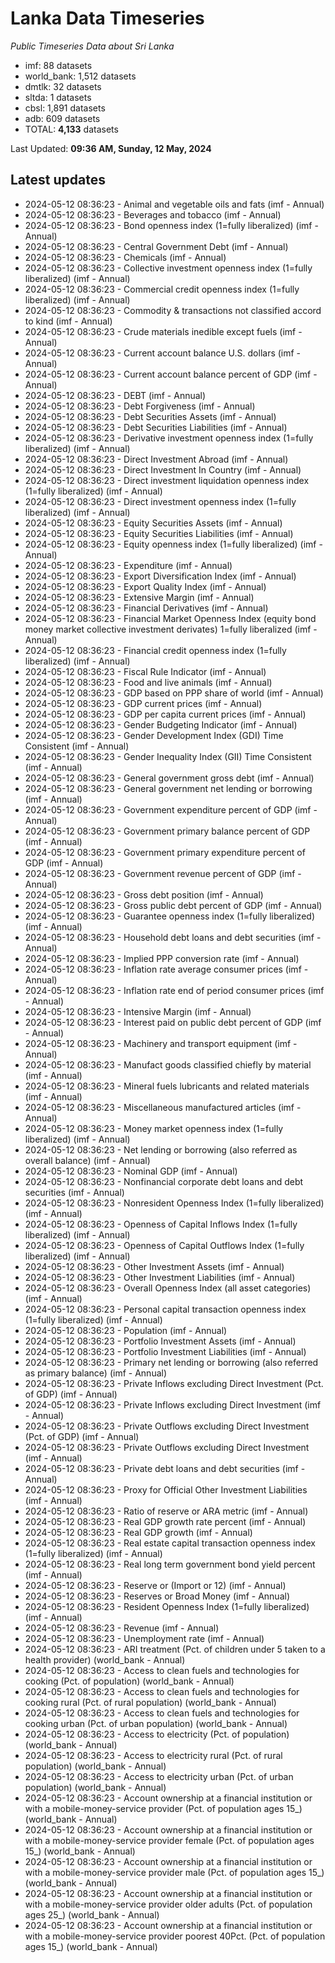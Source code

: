 # Lanka Data Timeseries
*Public Timeseries Data about Sri Lanka*

* imf: 88 datasets
* world_bank: 1,512 datasets
* dmtlk: 32 datasets
* sltda: 1 datasets
* cbsl: 1,891 datasets
* adb: 609 datasets
* TOTAL: **4,133** datasets

Last Updated: **09:36 AM, Sunday, 12 May, 2024**

## Latest updates

* 2024-05-12 08:36:23 - Animal and vegetable oils and fats (imf - Annual)
* 2024-05-12 08:36:23 - Beverages and tobacco (imf - Annual)
* 2024-05-12 08:36:23 - Bond openness index (1=fully liberalized) (imf - Annual)
* 2024-05-12 08:36:23 - Central Government Debt (imf - Annual)
* 2024-05-12 08:36:23 - Chemicals (imf - Annual)
* 2024-05-12 08:36:23 - Collective investment openness index (1=fully liberalized) (imf - Annual)
* 2024-05-12 08:36:23 - Commercial credit openness index (1=fully liberalized) (imf - Annual)
* 2024-05-12 08:36:23 - Commodity & transactions not classified accord to kind (imf - Annual)
* 2024-05-12 08:36:23 - Crude materials inedible except fuels (imf - Annual)
* 2024-05-12 08:36:23 - Current account balance U.S. dollars (imf - Annual)
* 2024-05-12 08:36:23 - Current account balance percent of GDP (imf - Annual)
* 2024-05-12 08:36:23 - DEBT (imf - Annual)
* 2024-05-12 08:36:23 - Debt Forgiveness (imf - Annual)
* 2024-05-12 08:36:23 - Debt Securities Assets (imf - Annual)
* 2024-05-12 08:36:23 - Debt Securities Liabilities (imf - Annual)
* 2024-05-12 08:36:23 - Derivative investment openness index (1=fully liberalized) (imf - Annual)
* 2024-05-12 08:36:23 - Direct Investment Abroad (imf - Annual)
* 2024-05-12 08:36:23 - Direct Investment In Country (imf - Annual)
* 2024-05-12 08:36:23 - Direct investment liquidation openness index (1=fully liberalized) (imf - Annual)
* 2024-05-12 08:36:23 - Direct investment openness index (1=fully liberalized) (imf - Annual)
* 2024-05-12 08:36:23 - Equity Securities Assets (imf - Annual)
* 2024-05-12 08:36:23 - Equity Securities Liabilities (imf - Annual)
* 2024-05-12 08:36:23 - Equity openness index (1=fully liberalized) (imf - Annual)
* 2024-05-12 08:36:23 - Expenditure (imf - Annual)
* 2024-05-12 08:36:23 - Export Diversification Index (imf - Annual)
* 2024-05-12 08:36:23 - Export Quality Index (imf - Annual)
* 2024-05-12 08:36:23 - Extensive Margin (imf - Annual)
* 2024-05-12 08:36:23 - Financial Derivatives (imf - Annual)
* 2024-05-12 08:36:23 - Financial Market Openness Index (equity bond money market collective investment derivates) 1=fully liberalized (imf - Annual)
* 2024-05-12 08:36:23 - Financial credit openness index (1=fully liberalized) (imf - Annual)
* 2024-05-12 08:36:23 - Fiscal Rule Indicator (imf - Annual)
* 2024-05-12 08:36:23 - Food and live animals (imf - Annual)
* 2024-05-12 08:36:23 - GDP based on PPP share of world (imf - Annual)
* 2024-05-12 08:36:23 - GDP current prices (imf - Annual)
* 2024-05-12 08:36:23 - GDP per capita current prices (imf - Annual)
* 2024-05-12 08:36:23 - Gender Budgeting Indicator (imf - Annual)
* 2024-05-12 08:36:23 - Gender Development Index (GDI) Time Consistent (imf - Annual)
* 2024-05-12 08:36:23 - Gender Inequality Index (GII) Time Consistent (imf - Annual)
* 2024-05-12 08:36:23 - General government gross debt (imf - Annual)
* 2024-05-12 08:36:23 - General government net lending or borrowing (imf - Annual)
* 2024-05-12 08:36:23 - Government expenditure percent of GDP (imf - Annual)
* 2024-05-12 08:36:23 - Government primary balance percent of GDP (imf - Annual)
* 2024-05-12 08:36:23 - Government primary expenditure percent of GDP (imf - Annual)
* 2024-05-12 08:36:23 - Government revenue percent of GDP (imf - Annual)
* 2024-05-12 08:36:23 - Gross debt position (imf - Annual)
* 2024-05-12 08:36:23 - Gross public debt percent of GDP (imf - Annual)
* 2024-05-12 08:36:23 - Guarantee openness index (1=fully liberalized) (imf - Annual)
* 2024-05-12 08:36:23 - Household debt loans and debt securities (imf - Annual)
* 2024-05-12 08:36:23 - Implied PPP conversion rate (imf - Annual)
* 2024-05-12 08:36:23 - Inflation rate average consumer prices (imf - Annual)
* 2024-05-12 08:36:23 - Inflation rate end of period consumer prices (imf - Annual)
* 2024-05-12 08:36:23 - Intensive Margin (imf - Annual)
* 2024-05-12 08:36:23 - Interest paid on public debt percent of GDP (imf - Annual)
* 2024-05-12 08:36:23 - Machinery and transport equipment (imf - Annual)
* 2024-05-12 08:36:23 - Manufact goods classified chiefly by material (imf - Annual)
* 2024-05-12 08:36:23 - Mineral fuels lubricants and related materials (imf - Annual)
* 2024-05-12 08:36:23 - Miscellaneous manufactured articles (imf - Annual)
* 2024-05-12 08:36:23 - Money market openness index (1=fully liberalized) (imf - Annual)
* 2024-05-12 08:36:23 - Net lending or borrowing (also referred as overall balance) (imf - Annual)
* 2024-05-12 08:36:23 - Nominal GDP (imf - Annual)
* 2024-05-12 08:36:23 - Nonfinancial corporate debt loans and debt securities (imf - Annual)
* 2024-05-12 08:36:23 - Nonresident Openness Index (1=fully liberalized) (imf - Annual)
* 2024-05-12 08:36:23 - Openness of Capital Inflows Index (1=fully liberalized) (imf - Annual)
* 2024-05-12 08:36:23 - Openness of Capital Outflows Index (1=fully liberalized) (imf - Annual)
* 2024-05-12 08:36:23 - Other Investment Assets (imf - Annual)
* 2024-05-12 08:36:23 - Other Investment Liabilities (imf - Annual)
* 2024-05-12 08:36:23 - Overall Openness Index (all asset categories) (imf - Annual)
* 2024-05-12 08:36:23 - Personal capital transaction openness index (1=fully liberalized) (imf - Annual)
* 2024-05-12 08:36:23 - Population (imf - Annual)
* 2024-05-12 08:36:23 - Portfolio Investment Assets (imf - Annual)
* 2024-05-12 08:36:23 - Portfolio Investment Liabilities (imf - Annual)
* 2024-05-12 08:36:23 - Primary net lending or borrowing (also referred as primary balance) (imf - Annual)
* 2024-05-12 08:36:23 - Private Inflows excluding Direct Investment (Pct. of GDP) (imf - Annual)
* 2024-05-12 08:36:23 - Private Inflows excluding Direct Investment (imf - Annual)
* 2024-05-12 08:36:23 - Private Outflows excluding Direct Investment (Pct. of GDP) (imf - Annual)
* 2024-05-12 08:36:23 - Private Outflows excluding Direct Investment (imf - Annual)
* 2024-05-12 08:36:23 - Private debt loans and debt securities (imf - Annual)
* 2024-05-12 08:36:23 - Proxy for Official Other Investment Liabilities (imf - Annual)
* 2024-05-12 08:36:23 - Ratio of reserve or ARA metric (imf - Annual)
* 2024-05-12 08:36:23 - Real GDP growth rate percent (imf - Annual)
* 2024-05-12 08:36:23 - Real GDP growth (imf - Annual)
* 2024-05-12 08:36:23 - Real estate capital transaction openness index (1=fully liberalized) (imf - Annual)
* 2024-05-12 08:36:23 - Real long term government bond yield percent (imf - Annual)
* 2024-05-12 08:36:23 - Reserve or (Import or 12) (imf - Annual)
* 2024-05-12 08:36:23 - Reserves or Broad Money (imf - Annual)
* 2024-05-12 08:36:23 - Resident Openness Index (1=fully liberalized) (imf - Annual)
* 2024-05-12 08:36:23 - Revenue (imf - Annual)
* 2024-05-12 08:36:23 - Unemployment rate (imf - Annual)
* 2024-05-12 08:36:23 - ARI treatment (Pct. of children under 5 taken to a health provider) (world_bank - Annual)
* 2024-05-12 08:36:23 - Access to clean fuels and technologies for cooking (Pct. of population) (world_bank - Annual)
* 2024-05-12 08:36:23 - Access to clean fuels and technologies for cooking rural (Pct. of rural population) (world_bank - Annual)
* 2024-05-12 08:36:23 - Access to clean fuels and technologies for cooking urban (Pct. of urban population) (world_bank - Annual)
* 2024-05-12 08:36:23 - Access to electricity (Pct. of population) (world_bank - Annual)
* 2024-05-12 08:36:23 - Access to electricity rural (Pct. of rural population) (world_bank - Annual)
* 2024-05-12 08:36:23 - Access to electricity urban (Pct. of urban population) (world_bank - Annual)
* 2024-05-12 08:36:23 - Account ownership at a financial institution or with a mobile-money-service provider (Pct. of population ages 15_) (world_bank - Annual)
* 2024-05-12 08:36:23 - Account ownership at a financial institution or with a mobile-money-service provider female (Pct. of population ages 15_) (world_bank - Annual)
* 2024-05-12 08:36:23 - Account ownership at a financial institution or with a mobile-money-service provider male (Pct. of population ages 15_) (world_bank - Annual)
* 2024-05-12 08:36:23 - Account ownership at a financial institution or with a mobile-money-service provider older adults (Pct. of population ages 25_) (world_bank - Annual)
* 2024-05-12 08:36:23 - Account ownership at a financial institution or with a mobile-money-service provider poorest 40Pct. (Pct. of population ages 15_) (world_bank - Annual)